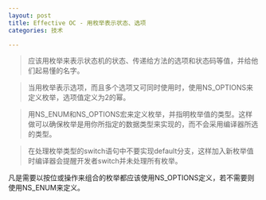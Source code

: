 ```yaml
---
layout: post
title: Effective OC - 用枚举表示状态、选项
categories: 技术

---
```


>应该用枚举来表示状态机的状态、传递给方法的选项和状态码等值，并给他们起易懂的名字。

>当用枚举表示选项，而且多个选项又可同时使用时，使用NS_OPTIONS来定义枚举，选项值定义为2的幂。

>用NS_ENUM和NS_OPTIONS宏来定义枚举，并指明枚举值的类型。这样做可以确保枚举是用你所指定的数据类型来实现的，而不会采用编译器所选的类型。

>在处理枚举类型的switch语句中不要实现default分支，这样加入新枚举值时编译器会提醒开发者switch并未处理所有枚举。


凡是需要以按位或操作来组合的枚举都应该使用NS\_OPTIONS定义，若不需要则使用NS_ENUM来定义。

